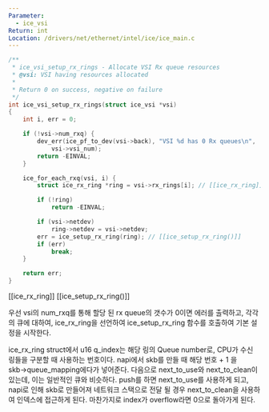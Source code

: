 ```yaml
---
Parameter:
  - ice_vsi
Return: int
Location: /drivers/net/ethernet/intel/ice/ice_main.c
---
```


```c title=ice_vsi_setup_rx_rings()
/**
 * ice_vsi_setup_rx_rings - Allocate VSI Rx queue resources
 * @vsi: VSI having resources allocated
 *
 * Return 0 on success, negative on failure
 */
int ice_vsi_setup_rx_rings(struct ice_vsi *vsi)
{
	int i, err = 0;

	if (!vsi->num_rxq) {
		dev_err(ice_pf_to_dev(vsi->back), "VSI %d has 0 Rx queues\n",
			vsi->vsi_num);
		return -EINVAL;
	}

	ice_for_each_rxq(vsi, i) {
		struct ice_rx_ring *ring = vsi->rx_rings[i]; // [[ice_rx_ring]]

		if (!ring)
			return -EINVAL;

		if (vsi->netdev)
			ring->netdev = vsi->netdev;
		err = ice_setup_rx_ring(ring); // [[ice_setup_rx_ring()]]
		if (err)
			break;
	}

	return err;
}
```

[[ice_rx_ring]]
[[ice_setup_rx_ring()]]

우선 vsi의 num_rxq를 통해 할당 된 rx queue의 갯수가 0이면 에러를 출력하고, 각각의 큐에 대하여, ice_rx_ring을 선언하여 ice_setup_rx_ring 함수를 호출하여 기본 설정을 시작한다.

ice_rx_ring struct에서 u16 q_index는 해당 링의 Queue number로, CPU가 수신 링들을 구분할 때 사용하는 번호이다. napi에서 skb를 만들 때 해당 번호 + 1 을 skb→queue_mapping에다가 넣어준다. 다음으로 next_to_use와 next_to_clean이 있는데, 이는 일반적인 큐와 비슷하다. push를 하면 next_to_use를 사용하게 되고, napi로 인해 skb로 만들어져 네트워크 스택으로 전달 될 경우 next_to_clean을 사용하여 인덱스에 접근하게 된다. 마찬가지로 index가 overflow라면 0으로 돌아가게 된다.